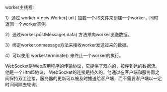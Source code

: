 worker主线程:

 1）通过 worker = new Worker( url ) 加载一个JS文件来创建一个worker，同时返回一个worker实例。 

2）通过worker.postMessage( data) 方法来向worker发送数据。 

3）绑定worker.onmessage方法来接收worker发送过来的数据。 

4）可以使用 worker.terminate() 来终止一个worker的执行。

WebSocket是Web应用程序的传输协议，它提供了双向的，按序到达的数据流。他是一个Html5协议， WebSocket的连接是持久的，他通过在客户端和服务器之间保持双工连接，服务器的更新可以被及时推送给客户端，而不需要客户端以一定时间间隔去轮询。